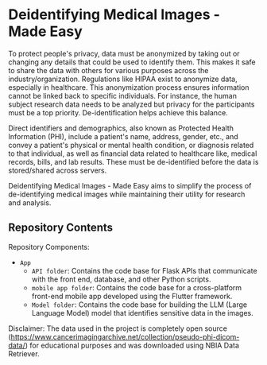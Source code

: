 # Deidentifying Medical Images - Made Easy

To protect people's privacy, data must be anonymized by taking out or changing any details that could be used to identify them. This makes it safe to share the data with others for various purposes across the industry/organization. Regulations like HIPAA exist to anonymize data, especially in healthcare. This anonymization process ensures information cannot be linked back to specific individuals. For instance, the human subject research data needs to be analyzed but privacy for the participants must be a top priority. De-identification helps achieve this balance.

Direct identifiers and demographics, also known as Protected Health Information (PHI), include a patient's name, address, gender, etc., and convey a patient's physical or mental health condition, or diagnosis related to that individual, as well as financial data related to healthcare like, medical records, bills, and lab results. These must be de-identified before the data is stored/shared across servers.

Deidentifying Medical Images - Made Easy aims to simplify the process of de-identifying medical images while maintaining their utility for research and analysis.


## Repository Contents

Repository Components:

- `App`
  - `API folder`: Contains the code base for Flask APIs that communicate with the front end, database, and other Python scripts.
  - `mobile app folder`: Contains the code base for a cross-platform front-end mobile app developed using the Flutter framework.
  - `Model folder`: Contains the code base for building the LLM (Large Language Model) model that identifies sensitive data in the images.


Disclaimer: The data used in the project is completely open source (https://www.cancerimagingarchive.net/collection/pseudo-phi-dicom-data/) for educational purposes and was downloaded using NBIA Data Retriever.
